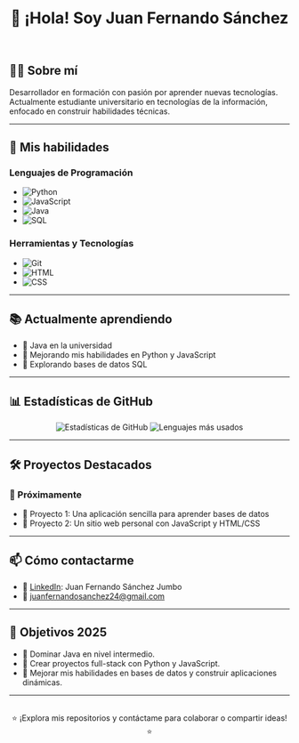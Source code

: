 <div align="center">
  <h1>👋 ¡Hola! Soy Juan Fernando Sánchez</h1>
</div>

<br>

## 👨‍💻 Sobre mí
Desarrollador en formación con pasión por aprender nuevas tecnologías. Actualmente estudiante universitario en tecnologías de la información, enfocado en construir habilidades técnicas.

---

## 🚀 Mis habilidades

### Lenguajes de Programación
- ![Python](https://img.shields.io/badge/Python-Intermedio-blue?style=flat-square&logo=python)
- ![JavaScript](https://img.shields.io/badge/JavaScript-Intermedio-yellow?style=flat-square&logo=javascript)
- ![Java](https://img.shields.io/badge/Java-Principiante-orange?style=flat-square&logo=java)
- ![SQL](https://img.shields.io/badge/SQL-Básico-lightgrey?style=flat-square&logo=mysql)

### Herramientas y Tecnologías
- ![Git](https://img.shields.io/badge/Git-Básico-orange?style=flat-square&logo=git)
- ![HTML](https://img.shields.io/badge/HTML-Básico-orange?style=flat-square&logo=html5)
- ![CSS](https://img.shields.io/badge/CSS-Básico-blue?style=flat-square&logo=css3)

---

## 📚 Actualmente aprendiendo
- 📘 Java en la universidad
- 📙 Mejorando mis habilidades en Python y JavaScript
- 📗 Explorando bases de datos SQL

---

## 📊 Estadísticas de GitHub
<div align="center">
  <img src="https://github-readme-stats.vercel.app/api?username=JFSJ25&show_icons=true&theme=radical" alt="Estadísticas de GitHub">
  <img src="https://github-readme-stats.vercel.app/api/top-langs/?username=JFSJ25&layout=compact&theme=radical" alt="Lenguajes más usados">
</div>

---

## 🛠️ Proyectos Destacados
### 🌟 Próximamente
- 🎯 Proyecto 1: Una aplicación sencilla para aprender bases de datos
- 🎯 Proyecto 2: Un sitio web personal con JavaScript y HTML/CSS

---

## 📫 Cómo contactarme
- 💼 [LinkedIn](https://www.linkedin.com/in/juan-fernando-sánchez-jumbo-645601326): Juan Fernando Sánchez Jumbo
- 📧 [juanfernandosanchez24@gmail.com](mailto:juanfernandosanchez24@gmail.com)

---

## 🌱 Objetivos 2025
- 🚀 Dominar Java en nivel intermedio.
- 🚀 Crear proyectos full-stack con Python y JavaScript.
- 🚀 Mejorar mis habilidades en bases de datos y construir aplicaciones dinámicas.

---

<br>

<div align="center">
  ⭐️ ¡Explora mis repositorios y contáctame para colaborar o compartir ideas! ⭐️
</div>
